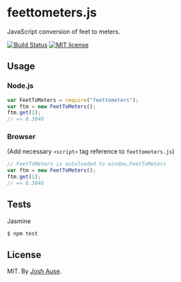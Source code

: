 # feettometers.js

JavaScript conversion of feet to meters.

[![Build Status](https://travis-ci.org/joshause/feettometers.svg?branch=master)](https://travis-ci.org/joshause/feettometers)
[![MIT license](http://img.shields.io/badge/license-MIT-brightgreen.svg)](http://opensource.org/licenses/MIT)

## Usage

### Node.js

```js
var FeetToMeters = require("feettometers");
var ftm = new FeetToMeters();
ftm.get(1);
// => 0.3048
```

### Browser

(Add necessary `<script>` tag reference to `feettometers.js`)

```js
// FeetToMeters is autoloaded to window.FeetToMeters
var ftm = new FeetToMeters();
ftm.get(1);
// => 0.3048
```

## Tests

Jasmine

```bash
$ npm test
```

## License

MIT. By [Josh Ause](http://www.github.com/joshause).
